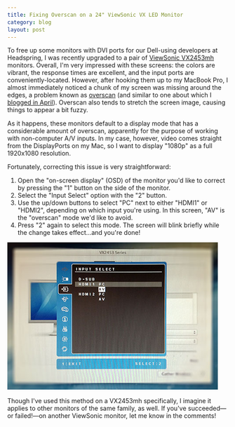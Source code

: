 ```yaml
---
title: Fixing Overscan on a 24" ViewSonic VX LED Monitor
category: blog
layout: post
---
```


To free up some monitors with DVI ports for our Dell-using developers at Headspring, I was recently upgraded to a pair of [ViewSonic VX2453mh][1] monitors. Overall, I'm very impressed with these screens: the colors are vibrant, the response times are excellent, and the input ports are conveniently-located. However, after hooking them up to my MacBook Pro, I almost immediately noticed a chunk of my screen was missing around the edges, a problem known as [overscan][2] (and similar to one about which I [blogged in April][3]). Overscan also tends to stretch the screen image, causing things to appear a bit fuzzy.

As it happens, these monitors default to a display mode that has a considerable amount of overscan, apparently for the purpose of working with non-computer A/V inputs. In my case, however, video comes straight from the DisplayPorts on my Mac, so I want to display "1080p" as a full 1920x1080 resolution.

Fortunately, correcting this issue is very straightforward:

1. Open the "on-screen display" (OSD) of the monitor you'd like to correct by pressing the "1" button on the side of the monitor.
2. Select the "Input Select" option with the "2" button.
3. Use the up/down buttons to select "PC" next to either "HDMI1" or "HDMI2", depending on which input you're using. In this screen, "AV" is the "overscan" mode we'd like to avoid.
4. Press "2" again to select this mode. The screen will blink briefly while the change takes effect...and you're done!

![The VS2453mh's on-screen display.][a]

Though I've used this method on a VX2453mh specifically, I imagine it applies to other monitors of the same family, as well. If you've succeeded&mdash;or failed!&mdash;on another ViewSonic monitor, let me know in the comments!

[1]: http://www.viewsonic.com/products/desktop-monitors/lcd/x-series/vx2453mhled.htm
[2]: http://en.wikipedia.org/wiki/Overscan
[3]: /2012/04/correct-hdmi-display-scaling-in-windows-on-a-radeon-equipped-macbook-pro/

[a]: /css/images/blog/2012-08-30-01.jpg

